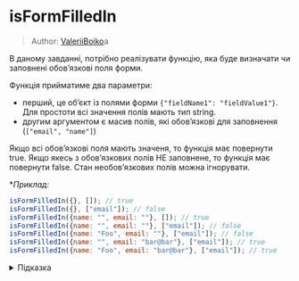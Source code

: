 # isFormFilledIn

> Author: [ValeriiBoiko](https://github.com/ValeriiBoiko)a

В даному завданні, потрібно реалізувати функцію, яка буде визначати чи заповнені обовʼязкові поля форми. 

Функція прийматиме два параметри:
- перший, це обʼєкт із полями форми `{"fieldName1": "fieldValue1"}`. Для простоти всі значення полів мають тип string.
- другим аргументом є масив полів, які обовʼязкові для заповнення (`["email", "name"]`)

Якщо всі обовʼязкові поля мають значеня, то функція має повернути true. Якщо якесь з обовʼязкових полів НЕ заповнене, то функція має повернути false. Стан необовʼязкових полів можна ігнорувати.

**Приклад:*

```js
isFormFilledIn({}, []); // true
isFormFilledIn({}, ["email"]); // false
isFormFilledIn({name: "", email: ""}, []); // true
isFormFilledIn({name: "", email: ""}, ["email"]); // false
isFormFilledIn({name: "Foo", email: ""}, ["email"]); // false
isFormFilledIn({name: "", email: "bar@bar"}, ["email"]); // true
isFormFilledIn({name: "Foo", email: "bar@bar"}, ["email"]); // true
```

<details>
  <summary>Підказка</summary>

---

  1) Оскільки необовʼязкові поля можна не брати до уваги, то можна використати масив обовʼязкових полів для ітерації. Якби потрібно було проводити додаткову валідацію на інших полях, то прийшлось би трансформувати обʼєкт форми в масив.

  2) Для зручнішого визначення чи відповідає поле умові, і якщо ні, то перервати процес ітерації, можна використати метод масиву [some](https://developer.mozilla.org/en-US/docs/Web/JavaScript/Reference/Global_Objects/Array/some)
</details>
